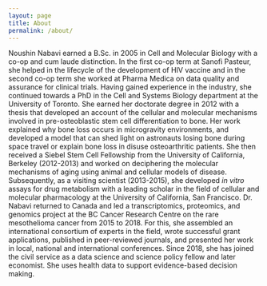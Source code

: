 ```yaml
---
layout: page
title: About
permalink: /about/
---
```


Noushin Nabavi earned a B.Sc. in 2005 in Cell and Molecular Biology with a co-op and cum laude distinction. In the first co-op term at Sanofi Pasteur, she helped in the lifecycle of the development of HIV vaccine and in the second co-op term she worked at Pharma Medica on data quality and assurance for clinical trials. Having gained experience in the industry, she continued towards a PhD in the Cell and Systems Biology department at the University of Toronto. She earned her doctorate degree in 2012 with a thesis that developed an account of the cellular and molecular mechanisms involved in pre-osteoblastic stem cell differentiation to bone. Her work explained why bone loss occurs in microgravity environments, and developed a model that can shed light on astronauts losing bone during space travel or explain bone loss in disuse osteoarthritic patients. 
She then received a Siebel Stem Cell Fellowship from the University of California, Berkeley (2012-2013) and worked on deciphering the molecular mechanisms of aging using animal and cellular models of disease. Subsequently, as a visiting scientist (2013-2015), she developed _in vitro_ assays for drug metabolism with a leading scholar in the field of cellular and molecular pharmacology at the University of California, San Francisco. Dr. Nabavi returned to Canada and led a transcriptomics, proteomics, and genomics project at the BC Cancer Research Centre on the rare mesothelioma cancer from 2015 to 2018. For this, she assembled an international consortium of experts in the field, wrote successful grant applications, published in peer-reviewed journals, and presented her work in local, national and international conferences. Since 2018, she has joined the civil service as a data science and science policy fellow and later economist. She uses health data to support evidence-based decision making.
